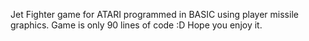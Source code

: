 Jet Fighter game for ATARI programmed in BASIC using player missile graphics. Game is only 90 lines of code :D Hope you enjoy it.

